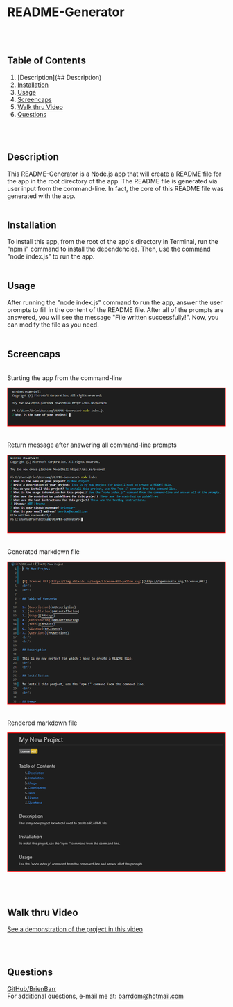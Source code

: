 # README-Generator
<br/>
<br/>

## Table of Contents

1. [Description](## Description)
2. [Installation](##Installation)
3. [Usage](##Usage)
4. [Screencaps](##Screencaps)
5. [Walk thru Video](##Walk%20thru%20Video)
6. [Questions](##Questions)
<br/>
<br/>

## Description

This README-Generator is a Node.js app that will create a README file for the app in the root directory of the app.  The README file is generated via user input from the command-line.  In fact, the core of this README file was generated with the app.
<br/>
<br/>

## Installation

To install this app, from the root of the app's directory in Terminal, run the "npm i" command to install the dependencies. Then, use the command "node index.js" to run the app. 
<br/>
<br/>

## Usage

After running the "node index.js" command to run the app, answer the user prompts to fill in the content of the README file. After all of the prompts are answered, you will see the message "File written successfully!". Now, you can modify the file as you need.
<br/>
<br/>

## Screencaps

<br/>
Starting the app from the command-line<br/>

![Command-line Start](./img/cmd-line_start.png)

<br/>
Return message after answering all command-line prompts<br/>

![Command-line Done](./img/cmd-line_done.png)

<br/>
Generated markdown file<br/>

![Markdown file](./img/readme-md.png)

<br/>
Rendered markdown file<br/>

![Markdown render](./img/readme-preview.png)

<br/>
<br/>

## Walk thru Video
[See a demonstration of the project in this video](https://drive.google.com/file/d/1dTrIJBhL9XuKz99w2x7LUYbz6kUm7XCU/view)

<br/>
<br/>

## Questions

[GitHub/BrienBarr](https://github.com/BrienBarr)<br/>
For additional questions, e-mail me at: [barrdom@hotmail.com](mailto:barrdom@hotmail.com)
